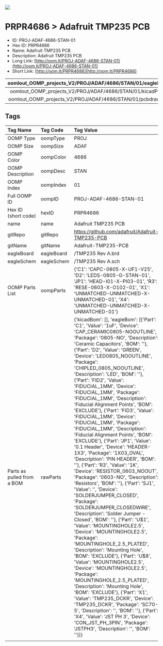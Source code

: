 


  
![][im]
# PRPR4686 > Adafruit TMP235 PCB

- ID: PROJ-ADAF-4686-STAN-01
- Hex ID: PRPR4686
- Name: Adafruit TMP235 PCB
- Description: Adafruit TMP235 PCB
- Long Link: [http://oom.lt/PROJ-ADAF-4686-STAN-01](http://oom.lt/PROJ-ADAF-4686-STAN-01)
- Short Link: [http://oom.lt/PRPR4686](http://oom.lt/PRPR4686)
  

|oomlout_OOMP_projects_V2/PROJ/ADAF/4686/STAN/01/eagleImage.png|oomlout_OOMP_projects_V2/PROJ/ADAF/4686/STAN/01/eagleSchemImage.png|oomlout_OOMP_projects_V2/PROJ/ADAF/4686/STAN/01/kicadPcb3dFront.png|oomlout_OOMP_projects_V2/PROJ/ADAF/4686/STAN/01/kicadPcb3dBack.png|
| :---: | :---: | :---: | :---: |
|oomlout_OOMP_projects_V2/PROJ/ADAF/4686/STAN/01/kicadPcb3d.png|oomlout_OOMP_projects_V2/PROJ/ADAF/4686/STAN/01/bomBack.png|oomlout_OOMP_projects_V2/PROJ/ADAF/4686/STAN/01/bomFront.png|oomlout_OOMP_projects_V2/PROJ/ADAF/4686/STAN/01/pcbdraw.svg|
|oomlout_OOMP_projects_V2/PROJ/ADAF/4686/STAN/01/pcbdrawBack.svg||||

## Tags
  

|Tag Name|Tag Code|Tag Value|
| :--- | :--- | :--- |
|OOMP Type|oompType|PROJ|
|OOMP Size|oompSize|ADAF|
|OOMP Color|oompColor|4686|
|OOMP Description|oompDesc|STAN|
|OOMP Index|oompIndex|01|
|Full OOMP ID|oompID|PROJ-ADAF-4686-STAN-01|
|Hex ID (short code)|hexID|PRPR4686|
|name|name|Adafruit TMP235 PCB|
|gitRepo|gitRepo|https://github.com/adafruit/Adafruit-TMP235-PCB|
|gitName|gitName|Adafruit-TMP235-PCB|
|eagleBoard|eagleBoard|/TMP235 Rev A.brd|
|eagleSchem|eagleSchem|/TMP235 Rev A.sch|
|OOMP Parts List|oompParts|{'C1': 'CAPC-0805-X-UF1-V25', 'D2': 'LEDS-0805-G-STAN-01', 'JP1': 'HEAD-I01-X-PI03-01', 'R3': 'RESE-0603-X-O102-01', 'X1': 'UNMATCHED-UNMATCHED-X-UNMATCHED-01', 'X4': 'UNMATCHED-UNMATCHED-X-UNMATCHED-01'}|
|Parts as pulled from a BOM|rawParts|{'kicadBom': [], 'eagleBom': [{'Part': 'C1', 'Value': '1uF', 'Device': 'CAP_CERAMIC0805-NOOUTLINE', 'Package': '0805-NO', 'Description': 'Ceramic Capacitors', 'BOM': ''}, {'Part': 'D2', 'Value': 'GREEN', 'Device': 'LED0805_NOOUTLINE', 'Package': 'CHIPLED_0805_NOOUTLINE', 'Description': 'LED', 'BOM': ''}, {'Part': 'FID2', 'Value': 'FIDUCIAL_1MM', 'Device': 'FIDUCIAL_1MM', 'Package': 'FIDUCIAL_1MM', 'Description': 'Fiducial Alignment Points', 'BOM': 'EXCLUDE'}, {'Part': 'FID3', 'Value': 'FIDUCIAL_1MM', 'Device': 'FIDUCIAL_1MM', 'Package': 'FIDUCIAL_1MM', 'Description': 'Fiducial Alignment Points', 'BOM': 'EXCLUDE'}, {'Part': 'JP1', 'Value': '0.1 Header', 'Device': 'HEADER-1X3', 'Package': '1X03_OVAL', 'Description': 'PIN HEADER', 'BOM': ''}, {'Part': 'R3', 'Value': '1K', 'Device': 'RESISTOR_0603_NOOUT', 'Package': '0603-NO', 'Description': 'Resistors', 'BOM': ''}, {'Part': 'SJ1', 'Value': '', 'Device': 'SOLDERJUMPER_CLOSED', 'Package': 'SOLDERJUMPER_CLOSEDWIRE', 'Description': 'Solder Jumper - Closed', 'BOM': ''}, {'Part': 'U$1', 'Value': 'MOUNTINGHOLE2.5', 'Device': 'MOUNTINGHOLE2.5', 'Package': 'MOUNTINGHOLE_2.5_PLATED', 'Description': 'Mounting Hole', 'BOM': 'EXCLUDE'}, {'Part': 'U$8', 'Value': 'MOUNTINGHOLE2.5', 'Device': 'MOUNTINGHOLE2.5', 'Package': 'MOUNTINGHOLE_2.5_PLATED', 'Description': 'Mounting Hole', 'BOM': 'EXCLUDE'}, {'Part': 'X1', 'Value': 'TMP235_DCKR', 'Device': 'TMP235_DCKR', 'Package': 'SC70-5', 'Description': '', 'BOM': ''}, {'Part': 'X4', 'Value': 'JST PH 3', 'Device': 'CON_JST_PH_3PIN', 'Package': 'JSTPH3', 'Description': '', 'BOM': ''}]}|
||||



[im]: PROJ/ADAF/4686/STAN/01/kicadPcb3d_450.png
